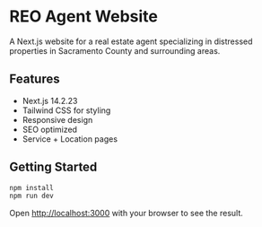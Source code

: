 # REO Agent Website

A Next.js website for a real estate agent specializing in distressed properties in Sacramento County and surrounding areas.

## Features

- Next.js 14.2.23
- Tailwind CSS for styling
- Responsive design
- SEO optimized
- Service + Location pages

## Getting Started

```bash
npm install
npm run dev
```

Open [http://localhost:3000](http://localhost:3000) with your browser to see the result.